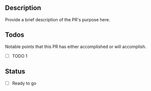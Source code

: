 ## Description
Provide a brief description of the PR's purpose here.

## Todos
Notable points that this PR has either accomplished or will accomplish.
  - [ ] TODO 1

## Status
- [ ] Ready to go